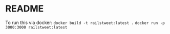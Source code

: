 # README

To run this via docker:
  `docker build -t railstweet:latest .`
  `docker run -p 3000:3000 railstweet:latest`

